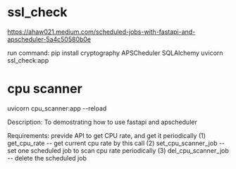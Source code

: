 
# ssl_check 
https://ahaw021.medium.com/scheduled-jobs-with-fastapi-and-apscheduler-5a4c50580b0e

run command:
pip install cryptography APSCheduler SQLAlchemy
uvicorn ssl_check:app


# cpu scanner
uvicorn cpu_scanner:app --reload

Description:
To demostrating how to use fastapi and apscheduler

Requirements:
previde API to get CPU rate, and get it periodically
(1) get_cpu_rate -- get current cpu rate by this call
(2) set_cpu_scanner_job -- set one scheduled job to scan cpu rate periodically
(3) del_cpu_scanner_job -- delete the scheduled job



